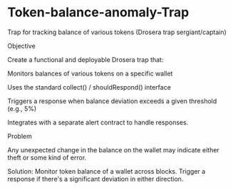 # Token-balance-anomaly-Trap
Trap for tracking balance of various tokens (Drosera trap sergiant/captain)

Objective

Create a functional and deployable Drosera trap that:

Monitors balances of various tokens on a specific wallet

Uses the standard collect() / shouldRespond() interface

Triggers a response when balance deviation exceeds a given threshold (e.g., 5%)

Integrates with a separate alert contract to handle responses.

Problem

Any unexpected change in the balance on the wallet may indicate either theft or some kind of error.

Solution: Monitor token balance of a wallet across blocks. Trigger a response if there's a significant deviation in either direction.
